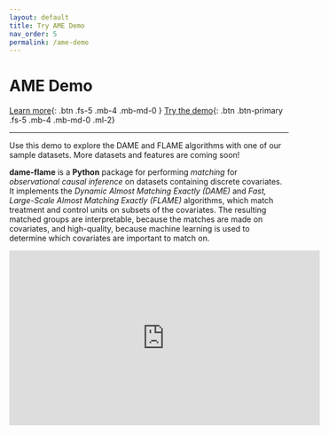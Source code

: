 ```yaml
---
layout: default
title: Try AME Demo
nav_order: 5
permalink: /ame-demo
---
```


# AME Demo

[Learn more](https://almost-matching-exactly.github.io/DAME-FLAME-Python-Package/){: .btn .fs-5 .mb-4 .mb-md-0 } [Try the demo](https://ame-demo.cs.duke.edu/flame/toy_dataset1){: .btn .btn-primary .fs-5 .mb-4 .mb-md-0 .ml-2}

---

Use this demo to explore the DAME and FLAME algorithms with one of our sample datasets. More datasets
and features are coming soon!

**dame-flame** is a **Python** package for performing *matching* for *observational causal inference* on datasets containing discrete covariates. It implements the *Dynamic Almost Matching Exactly (DAME)* and *Fast, Large-Scale Almost Matching Exactly (FLAME)* algorithms, which match treatment and control units on subsets of the covariates. The resulting matched groups are interpretable,  because the matches are made on covariates, and high-quality, because machine learning is used to determine which covariates are important to match on.

<iframe 
width="560" 
height="315" 
src="https://www.youtube.com/embed/it2jRF85HG8" 
title="YouTube video player" 
frameborder="0" 
allow="accelerometer; autoplay; clipboard-write; encrypted-media; gyroscope; picture-in-picture" 
allowfullscreen></iframe>

